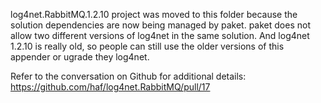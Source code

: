 log4net.RabbitMQ.1.2.10 project was moved to this folder because the solution dependencies are now being managed by paket. paket does not allow two different versions of log4net in the same solution. And log4net 1.2.10 is really old, so people can still use the older versions of this appender or ugrade they log4net.

Refer to the conversation on Github for additional details: https://github.com/haf/log4net.RabbitMQ/pull/17
